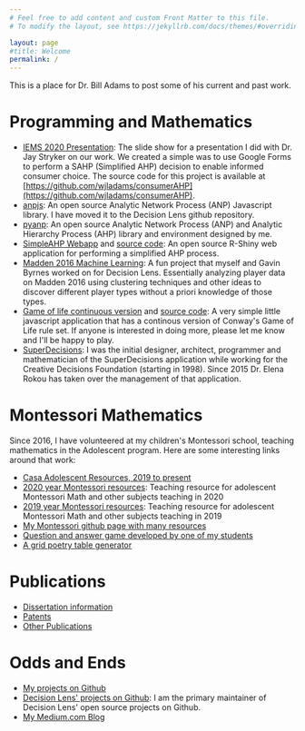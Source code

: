 ```yaml
---
# Feel free to add content and custom Front Matter to this file.
# To modify the layout, see https://jekyllrb.com/docs/themes/#overriding-theme-defaults

layout: page
#title: Welcome
permalink: /
---
```


This is a place for Dr. Bill Adams to post some of his current and past work.

# Programming and Mathematics

* [IEMS 2020 Presentation](https://docs.google.com/presentation/d/19zulPh_QdwaHdRv5U4aD0uXVW3eGf2PzCrObfx31RhM/edit?usp=sharing): The slide show for a presentation I did with Dr. Jay Stryker on our work.  We created a simple
was to use Google Forms to perform a SAHP (Simplified AHP) decision to enable informed consumer choice.  The source
code for this project is available at [https://github.com/wjladams/consumerAHP](https://github.com/wjladams/consumerAHP).
* [anpjs](https://github.com/dlens/anpjs): An open source Analytic Network Process (ANP) Javascript library. I have moved it to the Decision Lens github repository.
* [pyanp](https://github.com/wjladams/pyanp): An open source Analytic Network Process (ANP)
and Analytic Hierarchy Process (AHP) library and environment designed by me.
* [SimpleAHP Webapp](https://wjladams.shinyapps.io/simpleahp) and [source code](https://github.com/wjladams/simpleahp): An open source R-Shiny web application for performing a simplified AHP
process.
* [Madden 2016 Machine Learning](https://github.com/dlens/MaddenClustering): A fun project that myself and Gavin Byrnes worked on for Decision Lens.  Essentially analyzing player data on Madden 2016 using clustering techniques and other ideas to discover different player types without a priori knowledge of those types.
* [Game of life continuous version](https://wjladams.github.io/golcontinuous/jsgolcont/main.html) and [source code](https://github.com/wjladams/golcontinuous): A very simple little javascript application that has a continous version of Conway's Game of Life rule set.  If anyone is interested in doing more, please let me know and I'll be happy to play.
* [SuperDecisions](http://superdecisions.com): I was the initial designer, architect, programmer and mathematician of the SuperDecisions application while working for the Creative Decisions Foundation (starting in 1998).  Since 2015 Dr. Elena Rokou has taken over the management of that application.

# Montessori Mathematics
Since 2016, I have volunteered at my children's Montessori school, teaching
mathematics in the Adolescent program.  Here are some interesting links around
that work:

* [Casa Adolescent Resources, 2019 to present](casa)
* [2020 year Montessori resources](https://bamath.org/casa/2020): Teaching resource for adolescent Montessori Math and other subjects teaching in 2020
* [2019 year Montessori resources](https://bamath.org/casa/2019): Teaching resource for adolescent Montessori Math and other subjects teaching in 2019
* [My Montessori github page with many resources](https://github.com/wjladams/montessori)
* [Question and answer game developed by one of my students](https://aiden0709.github.io/MathGame/game.html)
* [A grid poetry table generator](https://wjladams.github.io/montessori/html/grid-poetry.html)

# Publications

* [Dissertation information](/pubs#dissertation)
* [Patents](/pubs#patents)
* [Other Publications](/pubs#other)

# Odds and Ends

* [My projects on Github](https://github.com/wjladams)
* [Decision Lens' projects on Github](https://github.com/dlens): I am the primary maintainer of Decision Lens' open source projects on Github.
* [My Medium.com Blog](https://medium.com/@wjladams)
